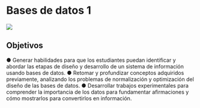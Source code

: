 # Bases de datos 1
![](https://media1.tenor.com/m/q7gYUArtS3kAAAAd/gilmore-girls-gg.gif)
## Objetivos
● Generar habilidades para que los estudiantes puedan identificar y abordar las etapas de diseño y desarrollo de un sistema de información usando bases de datos. 
● Retomar y profundizar conceptos adquiridos previamente, analizando los problemas de normalización y optimización del diseño de las bases de datos. ● Desarrollar trabajos experimentales para comprender la importancia de los datos para fundamentar afirmaciones y cómo mostrarlos para convertirlos en información.
